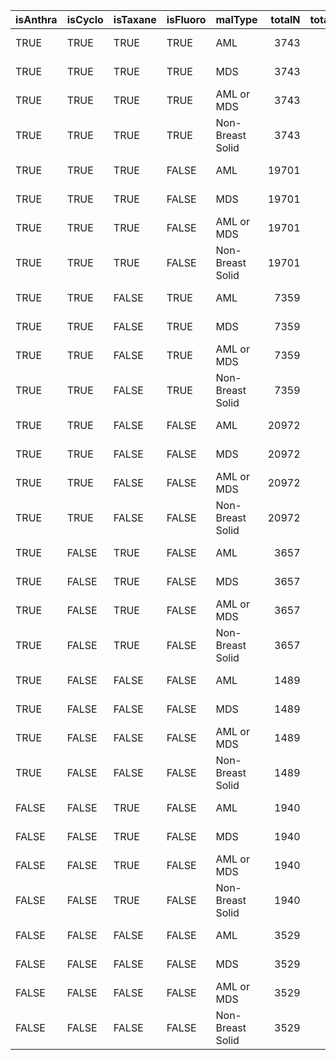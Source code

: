 |isAnthra |isCyclo |isTaxane |isFluoro |malType          | totalN| totalPersonYears| totalMalignancies|medianPct |medianRate          |
|:--------|:-------|:--------|:--------|:----------------|------:|----------------:|-----------------:|:---------|:-------------------|
|TRUE     |TRUE    |TRUE     |TRUE     |AML              |   3743|            21002|                 2|0.102%    |1.99 per 10000 p-y  |
|TRUE     |TRUE    |TRUE     |TRUE     |MDS              |   3743|            21002|                 0|NA%       |NA per 10000 p-y    |
|TRUE     |TRUE    |TRUE     |TRUE     |AML or MDS       |   3743|            21002|                 2|0.0499%   |0.997 per 10000 p-y |
|TRUE     |TRUE    |TRUE     |TRUE     |Non-Breast Solid |   3743|            21002|                 9|0.946%    |17.9 per 10000 p-y  |
|TRUE     |TRUE    |TRUE     |FALSE    |AML              |  19701|           101902|                16|0.224%    |4.3 per 10000 p-y   |
|TRUE     |TRUE    |TRUE     |FALSE    |MDS              |  19701|           101902|                 6|0.255%    |2.6 per 10000 p-y   |
|TRUE     |TRUE    |TRUE     |FALSE    |AML or MDS       |  19701|           101902|                70|0.395%    |7.51 per 10000 p-y  |
|TRUE     |TRUE    |TRUE     |FALSE    |Non-Breast Solid |  19701|           101902|               132|1.49%     |27.5 per 10000 p-y  |
|TRUE     |TRUE    |FALSE    |TRUE     |AML              |   7359|            56413|                12|0.253%    |3.83 per 10000 p-y  |
|TRUE     |TRUE    |FALSE    |TRUE     |MDS              |   7359|            56413|                 1|0%        |0 per 10000 p-y     |
|TRUE     |TRUE    |FALSE    |TRUE     |AML or MDS       |   7359|            56413|                14|0.285%    |3.83 per 10000 p-y  |
|TRUE     |TRUE    |FALSE    |TRUE     |Non-Breast Solid |   7359|            56413|               106|2.19%     |22.1 per 10000 p-y  |
|TRUE     |TRUE    |FALSE    |FALSE    |AML              |  20972|           122323|                48|0.387%    |6.73 per 10000 p-y  |
|TRUE     |TRUE    |FALSE    |FALSE    |MDS              |  20972|           122323|                19|0.129%    |2.24 per 10000 p-y  |
|TRUE     |TRUE    |FALSE    |FALSE    |AML or MDS       |  20972|           122323|                85|0.478%    |8.15 per 10000 p-y  |
|TRUE     |TRUE    |FALSE    |FALSE    |Non-Breast Solid |  20972|           122323|               116|1.93%     |31.7 per 10000 p-y  |
|TRUE     |FALSE   |TRUE     |FALSE    |AML              |   3657|            21076|                 0|0%        |0 per 10000 p-y     |
|TRUE     |FALSE   |TRUE     |FALSE    |MDS              |   3657|            21076|                 0|0%        |0 per 10000 p-y     |
|TRUE     |FALSE   |TRUE     |FALSE    |AML or MDS       |   3657|            21076|                 7|0.243%    |3.67 per 10000 p-y  |
|TRUE     |FALSE   |TRUE     |FALSE    |Non-Breast Solid |   3657|            21076|                 3|1.01%     |19.6 per 10000 p-y  |
|TRUE     |FALSE   |FALSE    |FALSE    |AML              |   1489|             8068|                 2|0%        |0 per 10000 p-y     |
|TRUE     |FALSE   |FALSE    |FALSE    |MDS              |   1489|             8068|                 1|0.172%    |3.34 per 10000 p-y  |
|TRUE     |FALSE   |FALSE    |FALSE    |AML or MDS       |   1489|             8068|                 3|0.172%    |3.34 per 10000 p-y  |
|TRUE     |FALSE   |FALSE    |FALSE    |Non-Breast Solid |   1489|             8068|                13|1.38%     |27.5 per 10000 p-y  |
|FALSE    |FALSE   |TRUE     |FALSE    |AML              |   1940|            11834|                 0|NA%       |NA per 10000 p-y    |
|FALSE    |FALSE   |TRUE     |FALSE    |MDS              |   1940|            11834|                 0|NA%       |NA per 10000 p-y    |
|FALSE    |FALSE   |TRUE     |FALSE    |AML or MDS       |   1940|            11834|                 0|0%        |0 per 10000 p-y     |
|FALSE    |FALSE   |TRUE     |FALSE    |Non-Breast Solid |   1940|            11834|                 0|NA%       |NA per 10000 p-y    |
|FALSE    |FALSE   |FALSE    |FALSE    |AML              |   3529|            16967|                 6|0%        |0 per 10000 p-y     |
|FALSE    |FALSE   |FALSE    |FALSE    |MDS              |   3529|            16967|                 3|0%        |0 per 10000 p-y     |
|FALSE    |FALSE   |FALSE    |FALSE    |AML or MDS       |   3529|            16967|                 9|0%        |0 per 10000 p-y     |
|FALSE    |FALSE   |FALSE    |FALSE    |Non-Breast Solid |   3529|            16967|                20|1.38%     |24.4 per 10000 p-y  |
